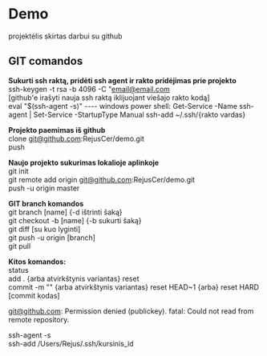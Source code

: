 # Demo

projektėlis skirtas darbui su github

## GIT comandos

<b>Sukurti ssh raktą, pridėti ssh agent ir rakto pridėjimas prie projekto</b>  
ssh-keygen -t rsa -b 4096 -C "email@email.com  
[github'e irašyti nauja ssh raktą iklijuojant viešajo rakto kodą]  
eval "$(ssh-agent -s)"   ---- windows power shell: Get-Service -Name ssh-agent | Set-Service -StartupType Manual
ssh-add ~/.ssh/{rakto vardas}  

<b>Projekto paemimas iš github</b>  
clone git@github.com:RejusCer/demo.git  
push  

<b>Naujo projekto sukurimas lokalioje aplinkoje</b>  
git init  
git remote add origin git@github.com:RejusCer/demo.git  
push -u origin master  

<b>GIT branch komandos</b>  
git branch [name] {-d ištrinti šaką}  
git checkout -b [name] {-b sukurti šaką}  
git diff [su kuo lyginti]  
git push -u origin [branch]  
git pull  

<b>Kitos komandos:</b>  
status  
add . {arba atvirkštynis variantas} reset  
commit -m "" {arba atvirkštynis variantas} reset HEAD~1 {arba} reset HARD [commit kodas]  


git@github.com: Permission denied (publickey).
fatal: Could not read from remote repository.

ssh-agent -s <br>
ssh-add /Users/Rejus/.ssh/kursinis_id

